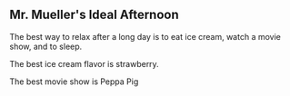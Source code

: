 ## Mr. Mueller's Ideal Afternoon

The best way to relax after a long day is to eat ice cream, watch a movie show, and to sleep.

The best ice cream flavor is strawberry.

The best movie show is Peppa Pig